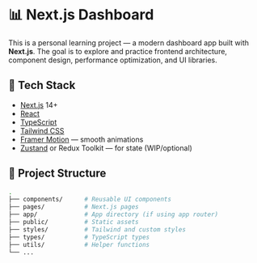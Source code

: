 # 📊 Next.js Dashboard

This is a personal learning project — a modern dashboard app built with **Next.js**. The goal is to explore and practice frontend architecture, component design, performance optimization, and UI libraries.

## 🚀 Tech Stack

- [Next.js](https://nextjs.org/) 14+
- [React](https://reactjs.org/)
- [TypeScript](https://www.typescriptlang.org/)
- [Tailwind CSS](https://tailwindcss.com/)
- [Framer Motion](https://www.framer.com/motion/) — smooth animations
- [Zustand](https://zustand-demo.pmnd.rs/) or Redux Toolkit — for state (WIP/optional)


## 📁 Project Structure

```bash
.
├── components/      # Reusable UI components
├── pages/           # Next.js pages
├── app/             # App directory (if using app router)
├── public/          # Static assets
├── styles/          # Tailwind and custom styles
├── types/           # TypeScript types
├── utils/           # Helper functions
└── ...
